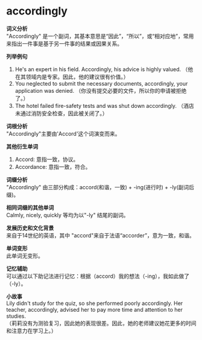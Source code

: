 # accordingly

**词义分析**  
"Accordingly" 是一个副词，其基本意思是“因此”，“所以”，或“相对应地”，常用来指出一件事是基于另一件事的结果或因果关系。

  

**列举例句**

  

1.  He's an expert in his field. Accordingly, his advice is highly valued. （他在其领域内是专家。因此，他的建议很有价值。）
2.  You neglected to submit the necessary documents, accordingly, your application was denied. （你没有提交必要的文件，所以你的申请被拒绝了。）
3.  The hotel failed fire-safety tests and was shut down accordingly. （酒店未通过消防安全检查，因此被关闭了。）

  

**词根分析**  
"Accordingly"主要由'Accord'这个词演变而来。

  

**其他衍生单词**

  

1.  Accord: 意指一致，协议。
2.  Accordance: 意指一致，符合。

  

**词缀分析**  
"Accordingly" 由三部分构成：accord(和谐，一致) + -ing(进行时) + -ly(副词后缀)。

  

**相同词缀的其他单词**  
Calmly, nicely, quickly 等均为以"-ly" 结尾的副词。

  

**发展历史和文化背景**  
来自于14世纪的英语，其中 "accord"来自于法语“accorder”，意为一致，和谐。

  

**单词变形**  
此单词无变形。

  

**记忆辅助**  
可以通过以下助记法进行记忆：根据（accord）我的想法（-ing），我如此做了（-ly）。

  

**小故事**  
Lily didn't study for the quiz, so she performed poorly accordingly. Her teacher, accordingly, advised her to pay more time and attention to her studies.  
（莉莉没有为测验复习，因此她的表现很差。因此，她的老师建议她花更多的时间和注意力在学习上。）
